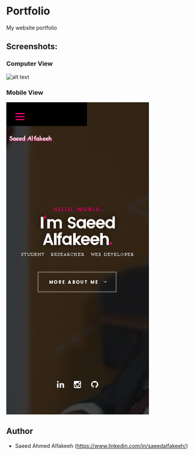 # Portfolio
My website portfolio

## Screenshots:
### Computer View
![alt text](https://github.com/antidepressive/Portfolio/blob/main/images/preview/computerview.png)

### Mobile View
![alt text](https://github.com/antidepressive/Portfolio/blob/main/images/preview/mobileview.png)

## Author
* Saeed Ahmed Alfakeeh (https://www.linkedin.com/in/saeedalfakeeh/)
